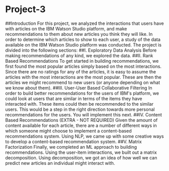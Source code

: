 # Project-3

##Introduction
For this project, we analyzed the interactions that users have with articles on the IBM Watson Studio platform, and make recommendations to them about new articles you think they will like.
In order to determine which articles to show to each user, a study of the data available on the IBM Watson Studio platform was conducted. 
The project is divided into the following sections:
##I. Exploratory Data Analysis
Before making recommendations of any kind, we explored the data. 
##II. Rank Based Recommendations
To get started in building recommendations, we first found the most popular articles simply based on the most interactions. Since there are no ratings for any of the articles, it is easy to assume the articles with the most interactions are the most popular. These are then the articles we might recommend to new users (or anyone depending on what we know about them).
##III. User-User Based Collaborative Filtering
In order to build better recommendations for the users of IBM's platform, we could look at users that are similar in terms of the items they have interacted with. These items could then be recommended to the similar users. This would be a step in the right direction towards more personal recommendations for the users. You will implement this next.
##IV. Content Based Recommendations (EXTRA - NOT REQUIRED)
Given the amount of content available for each article, there are a number of different ways in which someone might choose to implement a content-based recommendations system. Using NLP, we came up with some creative ways to develop a content-based recommendation system. 
##V. Matrix Factorization
Finally, we completed an ML approach to building recommendations. Using the user-item interactions, we built out a matrix decomposition. Using decomposition, we got an idea of how well we can predict new articles an individual might interact with.
